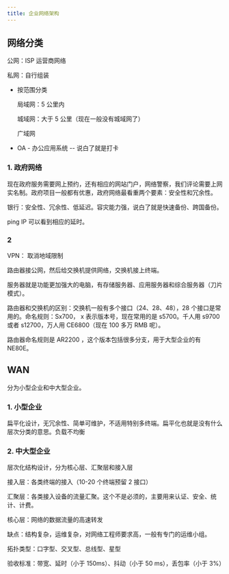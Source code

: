 ```yaml
---
title: 企业网络架构
---
```


## 网络分类

公网：ISP 运营商网络

私网：自行组装

- 按范围分类

  局域网：5 公里内

  城域网：大于 5 公里（现在一般没有城域网了）

  广域网

- OA - 办公应用系统 -- 说白了就是打卡

### 1. 政府网络

现在政府服务需要网上预约，还有相应的网站门户，网络警察，我们评论需要上网实名制。政府项目一般都有优惠，政府网络最看重两个要素：安全性和冗余性。

银行：安全性、冗余性、低延迟。容灾能力强，说白了就是快速备份、跨国备份。

ping IP 可以看到相应的延时。

### 2

VPN： 取消地域限制

路由器接公网，然后给交换机提供网络，交换机接上终端。

服务器就是功能更加强大的电脑，有存储服务器、应用服务器和综合服务器（刀片模式）。

路由器和交换机的区别：交换机一般有多个接口（24、28、48），28 个接口是常用的。命名规则：Sx700， x 表示版本号，现在常用的是 s5700。千人用 s9700或者 s12700，万人用 CE6800（现在 100 多万 RMB 呢）。

路由器命名规则是 AR2200 ，这个版本包括很多分支，用于大型企业的有 NE80E。

## WAN

分为小型企业和中大型企业。

### 1. 小型企业

扁平化设计，无冗余性、简单可维护，不适用特别多终端。扁平化也就是没有什么层次分类的意思。负载不均衡

### 2. 中大型企业

层次化结构设计，分为核心层、汇聚层和接入层

接入层：各类终端的接入（10-20 个终端预留 2 接口）

汇聚层：各类接入设备的流量汇聚。这个不是必须的，主要用来认证、安全、统计、计费。

核心层：网络的数据流量的高速转发

缺点：结构复杂，运维复杂，对网络工程师要求高，一般有专门的运维小组。

拓扑类型：口字型、交叉型、总线型、星型

验收标准：带宽、延时（小于 150ms）、抖动（小于 50 ms），丢包率（小于 3%）


